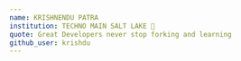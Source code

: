 ```yaml
---
name: KRISHNENDU PATRA
institution: TECHNO MAIN SALT LAKE 🚩 
quote: Great Developers never stop forking and learning
github_user: krishdu
---
```

